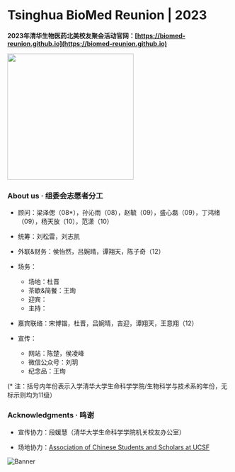 # Tsinghua BioMed Reunion | 2023

**2023年清华生物医药北美校友聚会活动官网：[https://biomed-reunion.github.io](https://biomed-reunion.github.io)**

<img src="https://github.com/biomed-reunion/biomed-reunion/assets/18239347/1ceec893-17f7-4881-93cb-801bfc9aefa2" style="width: 285px">

### About us · 组委会志愿者分工

- 顾问：梁泽偲（08\*），孙沁雨（08），赵毓（09），盛心磊（09），丁鸿绪（09），杨天放（10），范潇（10）

- 统筹：刘松雷，刘志凯

- 外联&财务：侯怡然，吕婉晴，谭翔天，陈子奇（12）

- 场务：
  - 场地：杜晋
  - 茶歇&简餐：王珣
  - 迎宾：
  - 主持：

- 嘉宾联络：宋博锴，杜晋，吕婉晴，吉迎，谭翔天，王意翔（12）

- 宣传：
  - 网站：陈楚，侯凌峰
  - 微信公众号：刘玥
  - 纪念品：王珣

(\* 注：括号内年份表示入学清华大学生命科学学院/生物科学与技术系的年份，无标示则均为11级）
 
### Acknowledgments · 鸣谢

- 宣传协力：段媛慧（清华大学生命科学学院机关校友办公室）

- 场地协力：[Association of Chinese Students and Scholars at UCSF](https://ucsf.campusgroups.com/acss/home/)

<img src="https://github.com/biomed-reunion/biomed-reunion/assets/131603076/d8b06d39-6114-42cd-a13d-e41a017e6cc9" alt="Banner">

<!--
**biomed-reunion/biomed-reunion** is a ✨ _special_ ✨ repository because its `README.md` (this file) appears on your GitHub profile.
-->
